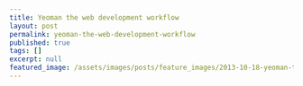 ```yaml
---
title: Yeoman the web development workflow
layout: post
permalink: yeoman-the-web-development-workflow
published: true
tags: []
excerpt: null
featured_image: /assets/images/posts/feature_images/2013-10-18-yeoman-the-web-development-workflow.jpg
---
```

